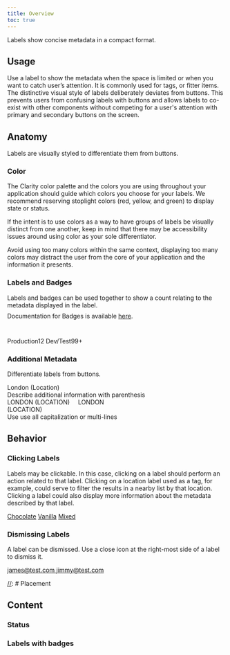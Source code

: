 ```yaml
---
title: Overview
toc: true
---
```


Labels show concise metadata in a compact format.

## Usage

Use a label to show the metadata when the space is limited or when you want to catch user’s attention. It is commonly used for tags, or fitter items.
The distinctive visual style of labels deliberately deviates from buttons. This prevents users from confusing labels with buttons and allows labels to co-exist with other components without competing for a user's attention with primary and secondary buttons on the screen.

<doc-demo src="/demos/label/food-ng.html" demo="/demos/label/food-css.html" />

## Anatomy

Labels are visually styled to differentiate them from buttons.

### Color

The Clarity color palette and the colors you are using throughout your application should guide which colors you choose for your labels. We recommend reserving stoplight colors (red, yellow, and green) to display state or status.

If the intent is to use colors as a way to have groups of labels be visually distinct from one another, keep in mind that there may be accessibility issues around using color as your sole differentiator.

Avoid using too many colors within the same context, displaying too many colors may distract the user from the core of your application and the information it presents.

<doc-demo src="/demos/label/color-ng.html" demo="/demos/label/color-css.html" />

### Labels and Badges

<div class="clr-row">
<div class="clr-col">
<div style="height: 100px">
<div>Labels and badges can be used together to show a count relating to the metadata displayed in the label.</div>
<div style="padding-top: 0.5rem">Documentation for Badges is available <a href="/components/badge">here</a>.</div>
</div>
</div>
<div class="clr-col">
<DocInset height="100">
<div>
<span class="label label-light-blue">Production<span class="badge badge-light-blue">12</span></span>
<span class="label label-light-blue">Dev/Test<span class="badge badge-light-blue">99+</span></span>
</div>
</DocInset>
</div>
</div>

### Additional Metadata

Differentiate labels from buttons.

<div class="clr-row">

<div class="clr-col-sm-12 clr-col-lg-6 doc-do">
<div class="doc-example"><span class="label label-orange">London (Location)</span></div>
Describe additional information with parenthesis
</div>

<div class="clr-col-sm-12 clr-col-lg-6 doc-dont">
<div class="doc-example"><span class="label label-purple">LONDON (LOCATION)</span>
<span style="padding: 15px; text-align: center" class="label label-purple">LONDON <br/>(LOCATION)</span></div>
Use use all capitalization or multi-lines
</div>

</div>

## Behavior

### Clicking Labels

<div class="clr-row">
<div class="clr-col">

Labels may be clickable. In this case, clicking on a label should perform an action related to that label. Clicking on a location label used as a tag, for example, could serve to filter the results in a nearby list by that location. Clicking a label could also display more information about the metadata described by that label.

</div>
<div class="clr-col">

<div class="doc-wrapper" cds-layout="m-t:lg">
<a href="javascript://" class="label label-purple clickable">Chocolate</a>
<a href="javascript://" class="label label-purple clickable">Vanilla</a>
<a href="javascript://" class="label label-purple clickable">Mixed</a>
</div>

</div>
</div>

### Dismissing Labels

<div class="clr-row">
<div class="clr-col">

A label can be dismissed. Use a close icon at the right-most side of a label to dismiss it.

</div>
<div class="clr-col">
<div class="doc-wrapper" cds-layout="m-t:lg">
<a href="javascript://" class="label label-blue clickable">james@test.com <clr-icon shape="close"></clr-icon></a>
<a href="javascript://" class="label label-blue clickable">jimmy@test.com <clr-icon shape="close"></clr-icon></a>
</div>
</div>
</div>

[//]: # 'DEMO - James and Jimmy'

[//]: # Placement

## Content

### Status

<doc-demo src="/demos/label/status-ng.html" demo="/demos/label/status-css.html" />

### Labels with badges

<doc-demo src="/demos/label/badges-ng.html" demo="/demos/label/badges-css.html" />
